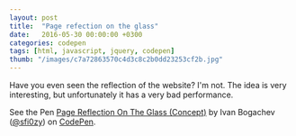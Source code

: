 ```yaml
---
layout: post
title:  "Page refection on the glass"
date:   2016-05-30 00:00:00 +0300
categories: codepen
tags: [html, javascript, jquery, codepen]
thumb: "/images/c7a72863570c4d3c8c2b0dd23253cf2b.jpg"
---
```


Have you even seen the reflection of the website? I'm not. The idea is very interesting, but unfortunately it has a very bad performance.

<p data-height="426" data-theme-id="light" data-slug-hash="WxNWZe" data-default-tab="result" data-user="sfi0zy" data-embed-version="2" class="codepen">See the Pen <a href="http://codepen.io/sfi0zy/pen/WxNWZe/">Page Reflection On The Glass (Concept)</a> by Ivan Bogachev (<a href="http://codepen.io/sfi0zy">@sfi0zy</a>) on <a href="http://codepen.io">CodePen</a>.</p>
<script async src="//assets.codepen.io/assets/embed/ei.js"></script>

[demo-on-codepen]: http://codepen.io/sfi0zy/pen/WxNWZe
